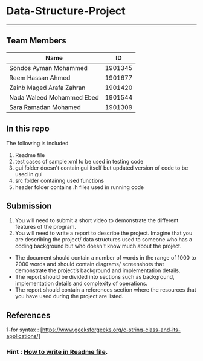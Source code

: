# Data-Structure-Project
--------------------------------------------------------------------------------------------------------------------------------------------------------
## Team Members

Name              | ID
------------------|---------------
Sondos Ayman Mohammed |1901345
Reem Hassan Ahmed |1901677
Zainb Maged Arafa Zahran|1901420
Nada Waleed Mohammed Ebed| 1901544
Sara Ramadan Mohamed |1901309

## In this repo
The following is included


1. Readme file
2. test cases of sample xml to be used in testing code
3. gui folder doesn't contain gui itself but updated version of code to be used in gui
4. src folder containng used functions
5. header folder contains .h files used in running code 
## Submission

1. You will need to submit a short video to demonstrate the different features of the
program.
2. You will need to write a report to describe the project. Imagine that you are describing the
project/ data structures used to someone who has a coding background but who doesn't
know much about the project.
  - The document should contain a number of words in the range of 1000 to 2000 words 
    and should contain diagrams/ screenshots that demonstrate the project’s
    background and implementation details.
  - The report should be divided into sections such as background, implementation
         details and complexity of operations.
  - The report should contain a references section where the resources that you have
         used during the project are listed.
         
## References
1-for syntax : [https://www.geeksforgeeks.org/c-string-class-and-its-applications/]
         
### Hint : [How to write in Readme file](https://write.geeksforgeeks.org/).
